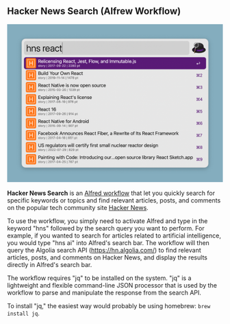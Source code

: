 Hacker News Search (Alfrew Workflow)
---

![Screenshot of the workflow](screenshot.png)

**Hacker News Search** is an [Alfred workflow](https://www.alfredapp.com/workflows/) that let you quickly search for specific keywords or topics and find relevant articles, posts, and comments on the popular tech community site [Hacker News](https://news.ycombinator.com/). 

To use the workflow, you simply need to activate Alfred and type in the keyword "hns" followed by the search query you want to perform. For example, if you wanted to search for articles related to artificial intelligence, you would type "hns ai" into Alfred's search bar. The workflow will then query the Algolia search API (https://hn.algolia.com/) to find relevant articles, posts, and comments on Hacker News, and display the results directly in Alfred's search bar.

The workflow requires "jq" to be installed on the system. "jq" is a lightweight and flexible command-line JSON processor that is used by the workflow to parse and manipulate the response from the search API.

To install "jq," the easiest way would probably be using homebrew: `brew install jq`.